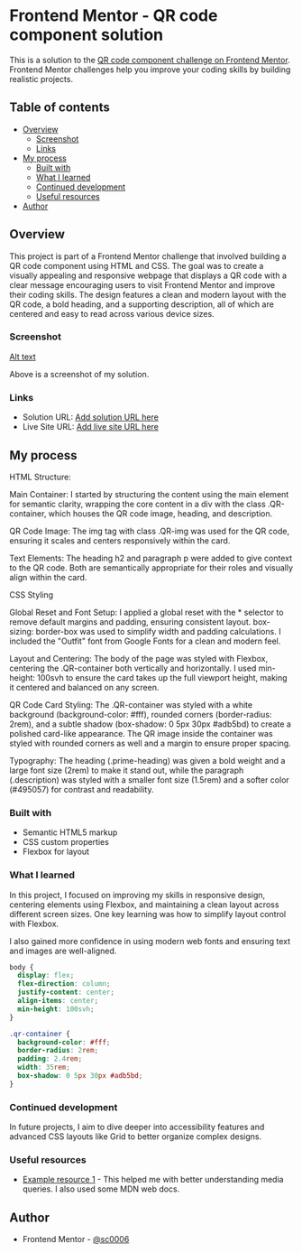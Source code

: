# Frontend Mentor - QR code component solution

This is a solution to the [QR code component challenge on Frontend Mentor](https://www.frontendmentor.io/challenges/qr-code-component-iux_sIO_H). Frontend Mentor challenges help you improve your coding skills by building realistic projects.

## Table of contents

- [Overview](#overview)
  - [Screenshot](#screenshot)
  - [Links](#links)
- [My process](#my-process)
  - [Built with](#built-with)
  - [What I learned](#what-i-learned)
  - [Continued development](#continued-development)
  - [Useful resources](#useful-resources)
- [Author](#author)

## Overview

This project is part of a Frontend Mentor challenge that involved building a QR code component using HTML and CSS. The goal was to create a visually appealing and responsive webpage that displays a QR code with a clear message encouraging users to visit Frontend Mentor and improve their coding skills. The design features a clean and modern layout with the QR code, a bold heading, and a supporting description, all of which are centered and easy to read across various device sizes.

### Screenshot

[Alt text](<QR-Code solution.png>)

Above is a screenshot of my solution.

### Links

- Solution URL: [Add solution URL here](https://github.com/sc0006/qr-code-frontend-mentor)
- Live Site URL: [Add live site URL here](https://sc0006.github.io/qr-code-frontend-mentor/)

## My process

HTML Structure:

Main Container: I started by structuring the content using the main element for semantic clarity, wrapping the core content in a div with the class .QR-container, which houses the QR code image, heading, and description.

QR Code Image: The img tag with class .QR-img was used for the QR code, ensuring it scales and centers responsively within the card.

Text Elements: The heading h2 and paragraph p were added to give context to the QR code. Both are semantically appropriate for their roles and visually align within the card.

CSS Styling

Global Reset and Font Setup: I applied a global reset with the \* selector to remove default margins and padding, ensuring consistent layout. box-sizing: border-box was used to simplify width and padding calculations. I included the "Outfit" font from Google Fonts for a clean and modern feel.

Layout and Centering: The body of the page was styled with Flexbox, centering the .QR-container both vertically and horizontally. I used min-height: 100svh to ensure the card takes up the full viewport height, making it centered and balanced on any screen.

QR Code Card Styling: The .QR-container was styled with a white background (background-color: #fff), rounded corners (border-radius: 2rem), and a subtle shadow (box-shadow: 0 5px 30px #adb5bd) to create a polished card-like appearance. The QR image inside the container was styled with rounded corners as well and a margin to ensure proper spacing.

Typography: The heading (.prime-heading) was given a bold weight and a large font size (2rem) to make it stand out, while the paragraph (.description) was styled with a smaller font size (1.5rem) and a softer color (#495057) for contrast and readability.

### Built with

- Semantic HTML5 markup
- CSS custom properties
- Flexbox for layout

### What I learned

In this project, I focused on improving my skills in responsive design, centering elements using Flexbox, and maintaining a clean layout across different screen sizes. One key learning was how to simplify layout control with Flexbox.

I also gained more confidence in using modern web fonts and ensuring text and images are well-aligned.

```css
body {
  display: flex;
  flex-direction: column;
  justify-content: center;
  align-items: center;
  min-height: 100svh;
}

.qr-container {
  background-color: #fff;
  border-radius: 2rem;
  padding: 2.4rem;
  width: 35rem;
  box-shadow: 0 5px 30px #adb5bd;
}
```

### Continued development

In future projects, I aim to dive deeper into accessibility features and advanced CSS layouts like Grid to better organize complex designs.

### Useful resources

- [Example resource 1](https://www.w3schools.com/css/css3_mediaqueries.asp) - This helped me with better understanding media queries. I also used some MDN web docs.

## Author

- Frontend Mentor - [@sc0006](https://www.frontendmentor.io/profile/sc0006)
